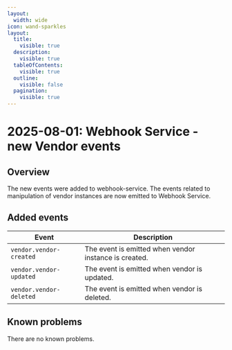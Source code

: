 ```yaml
---
layout:
  width: wide
icon: wand-sparkles
layout:
  title:
    visible: true
  description:
    visible: true
  tableOfContents:
    visible: true
  outline:
    visible: false
  pagination:
    visible: true
---
```


# 2025-08-01: Webhook Service - new Vendor events

## Overview

The new events were added to webhook-service. The events related to manipulation of vendor instances are now emitted to Webhook Service.

## Added events

| Event                   | Description                                           |
|-------------------------|-------------------------------------------------------|
| `vendor.vendor-created` | The event is emitted when vendor instance is created. |
| `vendor.vendor-updated` | The event is emitted when vendor is updated.          |
| `vendor.vendor-deleted` | The event is emitted when vendor is deleted.          |

## Known problems

There are no known problems.
